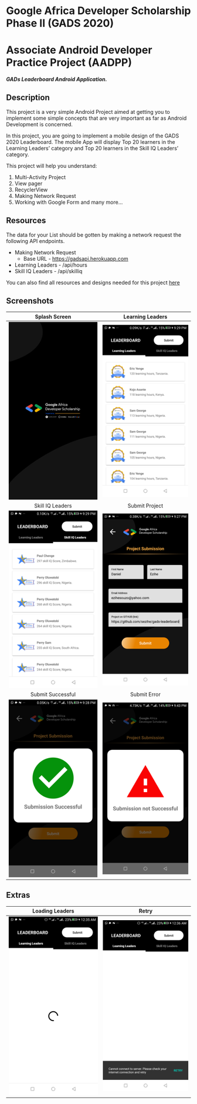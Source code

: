 # Google Africa Developer Scholarship Phase II (GADS 2020)

# Associate Android Developer Practice Project (AADPP)

##### GADs Leaderboard Android Application.

## Description

This project is a very simple Android Project aimed at getting you to implement some simple concepts that are very important as far as Android Development is concerned.

In this project, you are going to implement a mobile design of the GADS 2020 Leaderboard.
The mobile App will display Top 20 learners in the Learning Leaders’ category and Top 20 learners in the Skill IQ Leaders’ category.

This project will help you understand:
  1. Multi-Activity Project
  2. View pager
  3. RecyclerView
  4. Making Network Request
  5. Working with Google Form and many more...

## Resources

The data  for your List should be gotten by making a network request the following API endpoints.
  - Making Network Request
    - Base URL - https://gadsapi.herokuapp.com
  - Learning Leaders - /api/hours
  - Skill IQ Leaders - /api/skilliq

You can also find all resources and designs needed for this project [here](https://drive.google.com/drive/folders/1l-huMnFzu0Lh_olBCzHgovsUCwbKouMb?usp=sharing)

## Screenshots
| Splash Screen | Learning Leaders |
|:-------------------------:|:-------------------------:|
|![alt="GADs App Splash Screen Screen Shot"](https://github.com/sezihe/gads-leaderboard-app/blob/master/screenshots/Splash%20Screen.png?raw=true) | ![alt="GADs App Learning Leaders Screenshot"](https://github.com/sezihe/gads-leaderboard-app/blob/master/screenshots/Home%20-%20Learning%20Leaders.png?raw=true) |
| Skill IQ Leaders | Submit Project |
![alt="GADs App Splash Screen"](https://github.com/sezihe/gads-leaderboard-app/blob/master/screenshots/Home%20-%20Skill%20IQ%20Leaders.png?raw=true)| ![alt="GADs App Submit Project Screen Shot"](https://github.com/sezihe/gads-leaderboard-app/blob/master/screenshots/Submit%20Project.png?raw=true)|
| Submit Successful | Submit Error |
| ![alt="GADs App Submit Successful Screenshot"](https://github.com/sezihe/gads-leaderboard-app/blob/master/screenshots/Submit%20Success%20Alert%20Dialog.png?raw=true)| ![alt="GADs App Submit Error Screenshot"](https://github.com/sezihe/gads-leaderboard-app/blob/master/screenshots/Submit%20Error%20Alert%20Dialog.png?raw=true)|

## Extras
| Loading Leaders | Retry |
|:-------------------------:|:-------------------------:|
| ![alt="GADs App Loading Data Screenshot"](https://github.com/sezihe/gads-leaderboard-app/blob/master/screenshots/Loading.png?raw=true)| ![alt="GADs App Loading Data Screenshot"](https://github.com/sezihe/gads-leaderboard-app/blob/master/screenshots/Retry.png?raw=true)|




